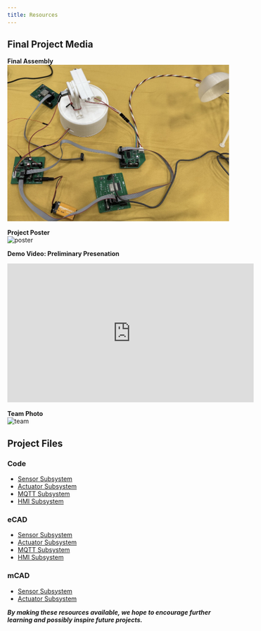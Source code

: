```yaml
---
title: Resources
---
```


## Final Project Media

**Final Assembly**  
![project](./assets/images/project_photo.jpg)

**Project Poster**  
![poster](./assets/images/poster.png)

**Demo Video: Preliminary Presenation**  
<iframe width="560" height="315" src="https://www.youtube.com/embed/1kG3tjDgoXE?si=4WEde_MOiY4Au47Y" title="YouTube video player" frameborder="0" allow="accelerometer; autoplay; clipboard-write; encrypted-media; gyroscope; picture-in-picture; web-share" referrerpolicy="strict-origin-when-cross-origin" allowfullscreen></iframe>

**Team Photo**  
![team](./assets/images/Showcase_Team_Photo.jpg)

## Project Files

### Code

- [Sensor Subsystem](./assets/code/Ian_Anderson_Sensor_Suite_code.zip)
- [Actuator Subsystem](./assets/code/314_AlexC_ActuatorCode.zip)
- [MQTT Subsystem](./assets/code/KD_Subsystem_Code.zip)
- [HMI Subsystem](./assets/code/HMI-GUI-Python.rar)

### eCAD

- [Sensor Subsystem](./assets/eCAD/EGR314_Ian_Subsytem.zip)
- [Actuator Subsystem](./assets/eCAD/314_AlexC_PCB.zip)
- [MQTT Subsystem](./assets/eCAD/EGR314_KD_Subsystem.zip)
- [HMI Subsystem](./assets/eCAD/EGR314_Aarshon_IndividualSub-3.0.zip)

### mCAD

- [Sensor Subsystem](./assets/mCAD/Ian_Anderson_anemometer_mCAD.zip)
- [Actuator Subsystem](./assets/mCAD/SolarArrayAssembly.zip)

***By making these resources available, we hope to encourage further learning and possibly inspire future projects.***
